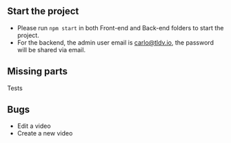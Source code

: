 ## Start the project

-   Please run `npm start` in both Front-end and Back-end folders to start the project.
-   For the backend, the admin user email is carlo@tldv.io, the password will be shared via email.

## Missing parts

Tests

## Bugs

-   Edit a video
-   Create a new video
